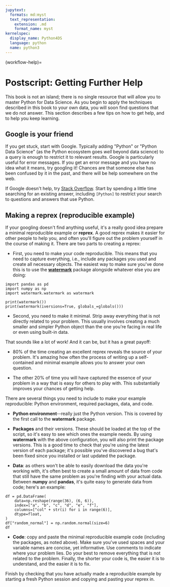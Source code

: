 ```yaml
---
jupytext:
  formats: md:myst
  text_representation:
    extension: .md
    format_name: myst
kernelspec:
  display_name: Python4DS
  language: python
  name: python3
---
```

(workflow-help)=
# Postscript: Getting Further Help

This book is not an island; there is no single resource that will allow you to master Python for Data Science. As you begin to apply the techniques described in this book to your own data, you will soon find questions that we do not answer. This section describes a few tips on how to get help, and to help you keep learning.

## Google is your friend

If you get stuck, start with Google. Typically adding "Python" or "Python Data Science" (as the Python ecosystem goes *well* beyond data science) to a query is enough to restrict it to relevant results. Google is particularly useful for error messages. If you get an error message and you have no idea what it means, try googling it! Chances are that someone else has been confused by it in the past, and there will be help somewhere on the web.

If Google doesn't help, try [Stack Overflow](http://stackoverflow.com). Start by spending a little time searching for an existing answer, including `[Python]` to restrict your search to questions and answers that use Python.

## Making a reprex (reproducible example)

If your googling doesn't find anything useful, it's a really good idea prepare a minimal reproducible example or **reprex**.
A good reprex makes it easier for other people to help you, and often you'll figure out the problem yourself in the course of making it. There are two parts to creating a reprex:

- First, you need to make your code reproducible. This means that you need to capture everything, i.e., include any packages you used and create all necessary objects. The easiest way to make sure you've done this is to use the [**watermark**](https://github.com/rasbt/watermark) package alongside whatever else you are doing:

```{code-cell} ipython3
import pandas as pd
import numpy as np
import watermark.watermark as watermark

print(watermark())
print(watermark(iversions=True, globals_=globals()))
```

- Second, you need to make it minimal. Strip away everything that is not directly related to your problem. This usually involves creating a much smaller and simpler Python object than the one you're facing in real life or even using built-in data.

That sounds like a lot of work! And it can be, but it has a great payoff:

- 80% of the time creating an excellent reprex reveals the source of your problem. It's amazing how often the process of writing up a self-contained and minimal example allows you to answer your own question.

- The other 20% of time you will have captured the essence of your problem in a way that is easy for others to play with. This substantially improves your chances of getting help.

There are several things you need to include to make your example reproducible: Python environment, required packages, data, and code.

- **Python environment**--really just the Python version. This is covered by the first call to the **watermark** package.

- **Packages** and their versions. These should be loaded at the top of the script, so it's easy to see which ones the example needs. By using **watermark** with the above configuration, you will also print the package versions. This is a good time to check that you're using the latest version of each package; it's possible you've discovered a bug that's been fixed since you installed or last updated the package.

- **Data**: as others won't be able to easily download the data you're working with, it's often best to create a small amount of data from code that still have the same problem as you're finding with your actual data. Between **numpy** and **pandas**, it's quite easy to generate data from code; here's an example:

```{code-cell} ipython3
df = pd.DataFrame(
    data=np.reshape(range(36), (6, 6)),
    index=["a", "b", "c", "d", "e", "f"],
    columns=["col" + str(i) for i in range(6)],
    dtype=float,
)
df["random_normal"] = np.random.normal(size=6)
df
```

- **Code**: copy and paste the minimal reproducible example code (including the packages, as noted above). Make sure you've used spaces and your variable names are concise, yet informative. Use comments to indicate where your problem lies. Do your best to remove everything that is not related to the problem. Finally, the shorter your code is, the easier it is to understand, and the easier it is to fix.

Finish by checking that you have actually made a reproducible example by starting a fresh Python session and copying and pasting your reprex in.
